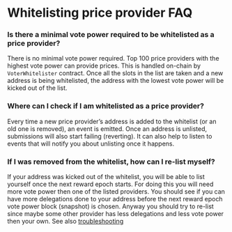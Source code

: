 # Whitelisting price provider FAQ

### **Is there a minimal vote power required to be whitelisted as a price provider?**

There is no minimal vote power required. Top 100 price providers with the highest vote power can provide prices. This is handled on-chain by `VoterWhitelister` contract. Once all the slots in the list are taken and a new address is being whitelisted, the address with the lowest vote power will be kicked out of the list.&#x20;

### **Where can I check if I am whitelisted as a price provider?**

Every time a new price provider’s address is added to the whitelist (or an old one is removed), an event is emitted. Once an address is unlisted, submissions will also start failing (reverting). It can also help to listen to events that will notify you about unlisting once it happens.

### If I was removed from the whitelist, how can I re-list myself?

If your address was kicked out of the whitelist, you will be able to list yourself once the next reward epoch starts. For doing this you will need more vote power then one of the listed providers. You should see if you can have more delegations done to your address before the next reward epoch vote power block (snapshot) is chosen. Anyway you should try to re-list since maybe some other provider has less delegations and less vote power then your own. See also [troubleshooting](../troubleshooting/ "mention")
